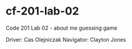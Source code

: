 # cf-201-lab-02
Code 201 Lab 02 - about me guessing game

Driver: Cas Olejniczak
Navigator: Clayton Jones
